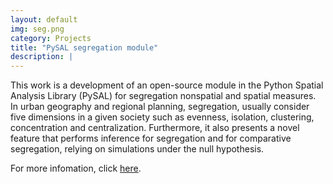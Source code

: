 ```yaml
---
layout: default
img: seg.png
category: Projects
title: "PySAL segregation module"
description: |
---
```


This work is a development of an open-source module in the Python Spatial Analysis Library (PySAL) for segregation nonspatial and spatial measures. In urban geography and regional planning, segregation, usually consider five dimensions in a given society such as evenness, isolation, clustering, concentration and centralization. Furthermore, it also presents a novel feature that performs inference for segregation and for comparative segregation, relying on simulations under the null hypothesis.

For more infomation, click [here](https://github.com/renanxcortes/segregation).
